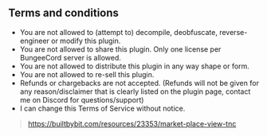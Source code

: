## Terms and conditions

* You are not allowed to (attempt to) decompile, deobfuscate, reverse-engineer or modify this plugin.
* You are not allowed to share this plugin. Only one license per BungeeCord server is allowed.
* You are not allowed to distribute this plugin in any way shape or form.
* You are not allowed to re-sell this plugin.
* Refunds or chargebacks are not accepted. (Refunds will not be given for any reason/disclaimer that is clearly listed on the plugin page, contact me on Discord for questions/support)
* I can change this Terms of Service without notice.

> https://builtbybit.com/resources/23353/market-place-view-tnc